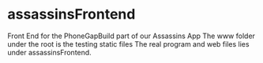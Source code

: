 assassinsFrontend
=================

Front End for the PhoneGapBuild part of our Assassins App
The www folder under the root is the testing static files
The real program and web files lies under assassinsFrontend.
